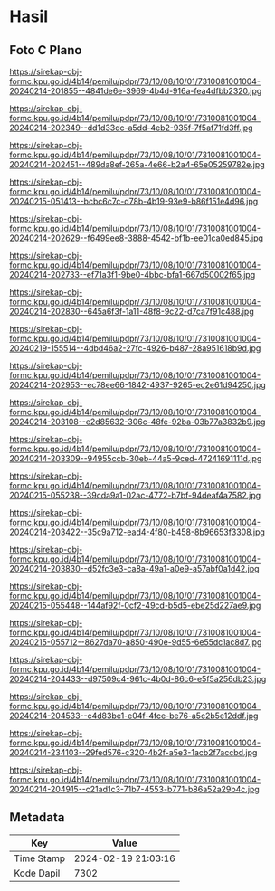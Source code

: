 # Hasil

## Foto C Plano

https://sirekap-obj-formc.kpu.go.id/4b14/pemilu/pdpr/73/10/08/10/01/7310081001004-20240214-201855--4841de6e-3969-4b4d-916a-fea4dfbb2320.jpg

https://sirekap-obj-formc.kpu.go.id/4b14/pemilu/pdpr/73/10/08/10/01/7310081001004-20240214-202349--dd1d33dc-a5dd-4eb2-935f-7f5af71fd3ff.jpg

https://sirekap-obj-formc.kpu.go.id/4b14/pemilu/pdpr/73/10/08/10/01/7310081001004-20240214-202451--489da8ef-265a-4e66-b2a4-65e05259782e.jpg

https://sirekap-obj-formc.kpu.go.id/4b14/pemilu/pdpr/73/10/08/10/01/7310081001004-20240215-051413--bcbc6c7c-d78b-4b19-93e9-b86f151e4d96.jpg

https://sirekap-obj-formc.kpu.go.id/4b14/pemilu/pdpr/73/10/08/10/01/7310081001004-20240214-202629--f6499ee8-3888-4542-bf1b-ee01ca0ed845.jpg

https://sirekap-obj-formc.kpu.go.id/4b14/pemilu/pdpr/73/10/08/10/01/7310081001004-20240214-202733--ef71a3f1-9be0-4bbc-bfa1-667d50002f65.jpg

https://sirekap-obj-formc.kpu.go.id/4b14/pemilu/pdpr/73/10/08/10/01/7310081001004-20240214-202830--645a6f3f-1a11-48f8-9c22-d7ca7f91c488.jpg

https://sirekap-obj-formc.kpu.go.id/4b14/pemilu/pdpr/73/10/08/10/01/7310081001004-20240219-155514--4dbd46a2-27fc-4926-b487-28a951618b9d.jpg

https://sirekap-obj-formc.kpu.go.id/4b14/pemilu/pdpr/73/10/08/10/01/7310081001004-20240214-202953--ec78ee66-1842-4937-9265-ec2e61d94250.jpg

https://sirekap-obj-formc.kpu.go.id/4b14/pemilu/pdpr/73/10/08/10/01/7310081001004-20240214-203108--e2d85632-306c-48fe-92ba-03b77a3832b9.jpg

https://sirekap-obj-formc.kpu.go.id/4b14/pemilu/pdpr/73/10/08/10/01/7310081001004-20240214-203309--94955ccb-30eb-44a5-9ced-47241691111d.jpg

https://sirekap-obj-formc.kpu.go.id/4b14/pemilu/pdpr/73/10/08/10/01/7310081001004-20240215-055238--39cda9a1-02ac-4772-b7bf-94deaf4a7582.jpg

https://sirekap-obj-formc.kpu.go.id/4b14/pemilu/pdpr/73/10/08/10/01/7310081001004-20240214-203422--35c9a712-ead4-4f80-b458-8b96653f3308.jpg

https://sirekap-obj-formc.kpu.go.id/4b14/pemilu/pdpr/73/10/08/10/01/7310081001004-20240214-203830--d52fc3e3-ca8a-49a1-a0e9-a57abf0a1d42.jpg

https://sirekap-obj-formc.kpu.go.id/4b14/pemilu/pdpr/73/10/08/10/01/7310081001004-20240215-055448--144af92f-0cf2-49cd-b5d5-ebe25d227ae9.jpg

https://sirekap-obj-formc.kpu.go.id/4b14/pemilu/pdpr/73/10/08/10/01/7310081001004-20240215-055712--8627da70-a850-490e-9d55-6e55dc1ac8d7.jpg

https://sirekap-obj-formc.kpu.go.id/4b14/pemilu/pdpr/73/10/08/10/01/7310081001004-20240214-204433--d97509c4-961c-4b0d-86c6-e5f5a256db23.jpg

https://sirekap-obj-formc.kpu.go.id/4b14/pemilu/pdpr/73/10/08/10/01/7310081001004-20240214-204533--c4d83be1-e04f-4fce-be76-a5c2b5e12ddf.jpg

https://sirekap-obj-formc.kpu.go.id/4b14/pemilu/pdpr/73/10/08/10/01/7310081001004-20240214-234103--29fed576-c320-4b2f-a5e3-1acb2f7accbd.jpg

https://sirekap-obj-formc.kpu.go.id/4b14/pemilu/pdpr/73/10/08/10/01/7310081001004-20240214-204915--c21ad1c3-71b7-4553-b771-b86a52a29b4c.jpg


## Metadata

| Key        | Value               |
| ---------- | ------------------- |
| Time Stamp | 2024-02-19 21:03:16 |
| Kode Dapil | 7302                |



